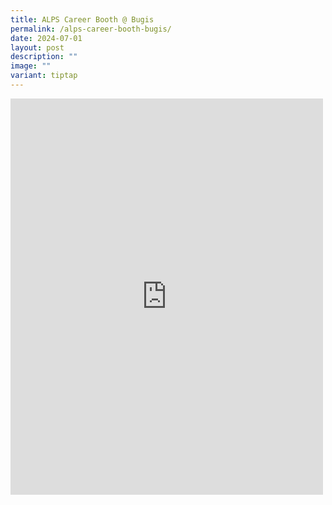 ```yaml
---
title: ALPS Career Booth @ Bugis
permalink: /alps-career-booth-bugis/
date: 2024-07-01
layout: post
description: ""
image: ""
variant: tiptap
---
```

<div class="iframe-wrapper">
<iframe style="border:none;overflow:hidden" height="634" width="500" allowfullscreen="true" frameborder="0" src="https://www.facebook.com/plugins/post.php?href=https%3A%2F%2Fwww.facebook.com%2Falpshealthcaresupplychain%2Fposts%2Fpfbid026oeUZRtmKFmhi96F8DXo8hXrUNC5QPvaiG6JZNwfJ2xmPnT2S2dN9XNojz7i1LMrl&amp;show_text=true&amp;width=500"></iframe>
</div>
<p></p>